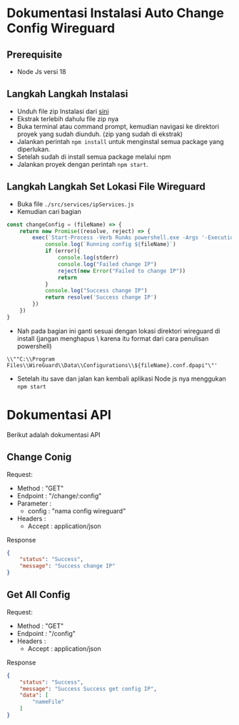 # Dokumentasi Instalasi Auto Change Config Wireguard

## Prerequisite

- Node Js versi 18

## Langkah Langkah Instalasi

- Unduh file zip Instalasi dari [sini](https://github.com/mfatihrabbani/change-ip/archive/refs/heads/master.zip)
- Ekstrak terlebih dahulu file zip nya
- Buka terminal atau command prompt, kemudian navigasi ke direktori proyek yang sudah diunduh. (zip yang sudah di ekstrak)
- Jalankan perintah `npm install` untuk menginstal semua package yang diperlukan.
- Setelah sudah di install semua package melalui npm
- Jalankan proyek dengan perintah `npm start`.

## Langkah Langkah Set Lokasi File Wireguard
- Buka file `./src/services/ipServices.js`
- Kemudian cari bagian
```javascript
const changeConfig = (fileName) => {
    return new Promise((resolve, reject) => {
        exec(`Start-Process -Verb RunAs powershell.exe -Args '-ExecutionPolicy Bypass -command wireguard /installtunnelservice \\""C:\\Program Files\\WireGuard\\Data\\Configurations\\${fileName}.conf.dpapi"\"'`, {'shell':'powershell.exe'},(error, stdout, stderr) => {
            console.log(`Running config ${fileName}`)
            if (error){
                console.log(stderr)
                console.log("Failed change IP")
                reject(new Error("Failed to change IP"))
                return
            }
            console.log("Success change IP")
            return resolve('Success change IP') 
        })
    })
}
```
- Nah pada bagian ini ganti sesuai dengan lokasi direktori wireguard di install (jangan menghapus \\ karena itu format dari cara penulisan powershell)
```
\\""C:\\Program Files\\WireGuard\\Data\\Configurations\\${fileName}.conf.dpapi"\"'
```
- Setelah itu save dan jalan kan kembali aplikasi Node js nya menggukan `npm start`

# Dokumentasi API

Berikut adalah dokumentasi API

## Change Conig 
Request:
 - Method : "GET"
 - Endpoint : "/change/:config"
 - Parameter : 
    - config : "nama config wireguard"
 - Headers :
    - Accept : application/json

Response
```json
{
    "status": "Success",
    "message": "Success change IP"
}
```

## Get All Config 
Request:
 - Method : "GET"
 - Endpoint : "/config"
 - Headers :
    - Accept : application/json

Response
```json
{
    "status": "Success",
    "message": "Success Success get config IP",
    "data": [
        "nameFile"
    ]
}
```





